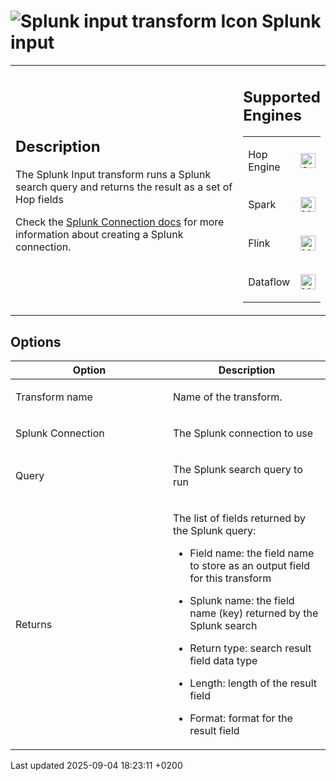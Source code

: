 <div id="header">

# <span class="image image-doc-icon">![Splunk input transform Icon](../assets/images/transforms/icons/splunk.svg)</span> Splunk input

</div>

<div id="content">

<div id="preamble">

<div class="sectionbody">

<table>
<colgroup>
<col style="width: 75%" />
<col style="width: 25%" />
</colgroup>
<tbody>
<tr class="odd">
<td><div class="content">
<div class="sect1">
<h2 id="_description">Description</h2>
<div class="sectionbody">
<div class="paragraph">
<p>The Splunk Input transform runs a Splunk search query and returns the result as a set of Hop fields</p>
</div>
<div class="paragraph">
<p>Check the <a href="metadata-types/splunk-connection.QLIpwOFnTt">Splunk Connection docs</a> for more information about creating a Splunk connection.</p>
</div>
</div>
</div>
</div></td>
<td><div class="content">
<div class="sect1">
<h2 id="_supported_engines">Supported Engines</h2>
<div class="sectionbody">
<table>
<tbody>
<tr class="odd">
<td><p>Hop Engine</p></td>
<td><div class="content">
<div class="paragraph">
<p><span class="image"><img src="../assets/images/check_mark.svg" alt="Supported" width="24" /></span></p>
</div>
</div></td>
</tr>
<tr class="even">
<td><p>Spark</p></td>
<td><div class="content">
<div class="paragraph">
<p><span class="image"><img src="../assets/images/question_mark.svg" alt="Maybe Supported" width="24" /></span></p>
</div>
</div></td>
</tr>
<tr class="odd">
<td><p>Flink</p></td>
<td><div class="content">
<div class="paragraph">
<p><span class="image"><img src="../assets/images/question_mark.svg" alt="Maybe Supported" width="24" /></span></p>
</div>
</div></td>
</tr>
<tr class="even">
<td><p>Dataflow</p></td>
<td><div class="content">
<div class="paragraph">
<p><span class="image"><img src="../assets/images/question_mark.svg" alt="Maybe Supported" width="24" /></span></p>
</div>
</div></td>
</tr>
</tbody>
</table>
</div>
</div>
</div></td>
</tr>
</tbody>
</table>

</div>

</div>

<div class="sect1">

## Options

<div class="sectionbody">

<table>
<colgroup>
<col style="width: 50%" />
<col style="width: 50%" />
</colgroup>
<thead>
<tr class="header">
<th>Option</th>
<th>Description</th>
</tr>
</thead>
<tbody>
<tr class="odd">
<td><p>Transform name</p></td>
<td><p>Name of the transform.</p></td>
</tr>
<tr class="even">
<td><p>Splunk Connection</p></td>
<td><p>The Splunk connection to use</p></td>
</tr>
<tr class="odd">
<td><p>Query</p></td>
<td><p>The Splunk search query to run</p></td>
</tr>
<tr class="even">
<td><p>Returns</p></td>
<td><div class="content">
<div class="paragraph">
<p>The list of fields returned by the Splunk query:</p>
</div>
<div class="ulist">
<ul>
<li><p>Field name: the field name to store as an output field for this transform</p></li>
<li><p>Splunk name: the field name (key) returned by the Splunk search</p></li>
<li><p>Return type: search result field data type</p></li>
<li><p>Length: length of the result field</p></li>
<li><p>Format: format for the result field</p></li>
</ul>
</div>
</div></td>
</tr>
</tbody>
</table>

</div>

</div>

</div>

<div id="footer">

<div id="footer-text">

Last updated 2025-09-04 18:23:11 +0200

</div>

</div>
